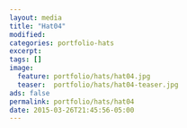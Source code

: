 ```yaml
---
layout: media
title: "Hat04"
modified:
categories: portfolio-hats
excerpt:
tags: []
image:
  feature: portfolio/hats/hat04.jpg
  teaser:  portfolio/hats/hat04-teaser.jpg
ads: false
permalink: portfolio/hats/hat04
date: 2015-03-26T21:45:56-05:00
---
```



